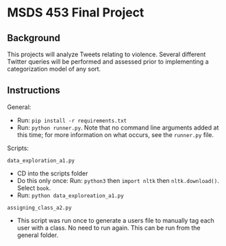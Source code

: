 # MSDS 453 Final Project

## Background

This projects will analyze Tweets relating to violence. Several different Twitter queries will be performed and assessed prior to implementing a categorization model of any sort.

## Instructions

General: 

- Run: `pip install -r requirements.txt`
- Run: `python runner.py`. Note that no command line arguments added at this time; for more information on what occurs, see the `runner.py` file.

Scripts:

`data_exploration_a1.py`
- CD into the scripts folder
- Do this only once: Run: `python3` then `import nltk` then `nltk.download()`. Select `book`.
- Run: `python data_exploreation_a1.py`

`assigning_class_a2.py`
- This script was run once to generate a users file to manually tag each user with a class. No need to run again. This can be run from the general folder.